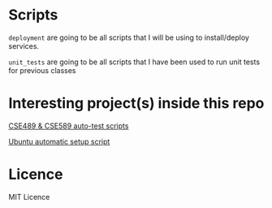 # Scripts
`deployment` are going to be all scripts that I will be using to install/deploy services.

`unit_tests` are going to be all scripts that I have been used to run unit tests for previous classes

# Interesting project(s) inside this repo

[CSE489 & CSE589 auto-test scripts](https://github.com/johnkramorbhz/Scripts/tree/master/unit_tests/CSE489)

[Ubuntu automatic setup script](https://github.com/johnkramorbhz/Scripts/tree/master/deployment)

# Licence
MIT Licence